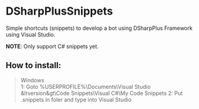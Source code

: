 # DSharpPlusSnippets
Simple shortcuts (snippets) to develop a bot using DSharpPlus Framework using Visual Studio.

**NOTE**: Only support C# snippets yet.

## How to install:
> Windows<br>
1: Goto %USERPROFILE%\Documents\Visual Studio &ltversion&gt\Code Snippets\Visual C#\My Code Snippets
2: Put .snippets in foler and type into Visual Studio
